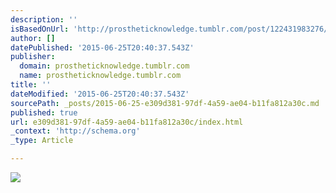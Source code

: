 ```yaml
---
description: ''
isBasedOnUrl: 'http://prostheticknowledge.tumblr.com/post/122431983276/lsd-neural-net-dreaming-steered-by-chat-visual'
author: []
datePublished: '2015-06-25T20:40:37.543Z'
publisher:
  domain: prostheticknowledge.tumblr.com
  name: prostheticknowledge.tumblr.com
title: ''
dateModified: '2015-06-25T20:40:37.543Z'
sourcePath: _posts/2015-06-25-e309d381-97df-4a59-ae04-b11fa812a30c.md
published: true
url: e309d381-97df-4a59-ae04-b11fa812a30c/index.html
_context: 'http://schema.org'
_type: Article

---
```

![](http://38.media.tumblr.com/8deee6564c243a39ad5fb1fc46010d5c/tumblr_nqif3331Ku1qav3uso4_r1_540.gif)